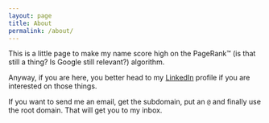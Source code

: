 ```yaml
---
layout: page
title: About
permalink: /about/
---
```


This is a little page to make my name score high on the PageRank™️ (is that still a thing? Is Google still relevant?) algorithm.

Anyway, if you are here, you better head to my <a href="https://www.linkedin.com/in/pedrolaguna/">LinkedIn</a> profile if you are interested on those things.

If you want to send me an email, get the subdomain, put an <code>@</code> and finally use the root domain. That will get you to my inbox.
